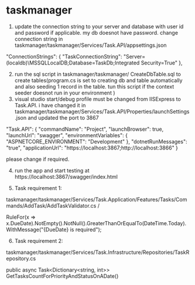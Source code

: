 # taskmanager

1. update the connection string to your server and database with user id and password if applicable. my db doesnot have password.
change connection string in taskmanager/taskmanager/Services/Task.API/appsettings.json

"ConnectionStrings": {
    "TaskConnectionString": "Server=(localdb)\\MSSQLLocalDB;Database=TaskDb;Integrated Security=True"
  },

2. run the sql script in taskmanager/taskmanager/ CreateDbTable.sql to create tables(program.cs is set to creating db and table automatically and also seeding 1 record in the table. tun this script if the context seeder doesnot run in your environment )
3. visual studio start/debug profile must be changed from IISExpress to Task.API. i have changed it in taskmanager/taskmanager/Services/Task.API/Properties/launchSettings.json and updated the port to 3867 

"Task.API": {
      "commandName": "Project",
      "launchBrowser": true,
      "launchUrl": "swagger",
      "environmentVariables": {
        "ASPNETCORE_ENVIRONMENT": "Development"
      },
      "dotnetRunMessages": "true",
      "applicationUrl": "https://localhost:3867;http://localhost:3866"
    }

please change if required.

4. run the app and start testing at https://localhost:3867/swagger/index.html

5. Task requirement 1:

taskmanager/taskmanager/Services/Task.Application/Features/Tasks/Commands/AddTask/AddTaskValidator.cs /

RuleFor(x => x.DueDate).NotEmpty().NotNull().GreaterThanOrEqualTo(DateTime.Today).WithMessage("{DueDate} is required");

6. Task requirement 2:

taskmanager/taskmanager/Services/Task.Infrastructure/Repositories/TaskRepository.cs 

public async Task<Dictionary<string, int>> GetTasksCountForPriorityAndStatusOnADate()



